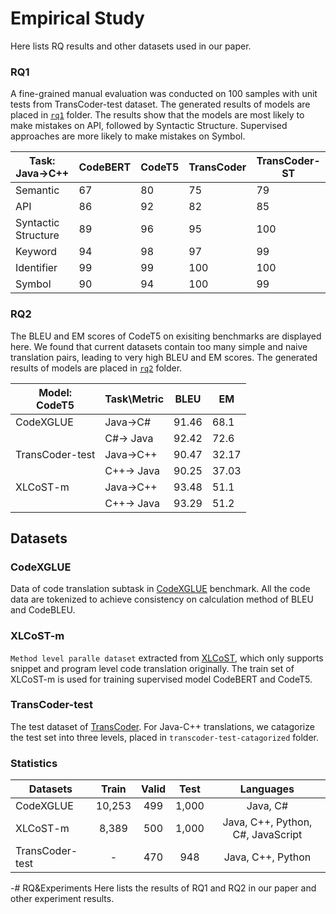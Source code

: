 # Empirical Study
Here lists RQ results and other datasets used in our paper.

### RQ1

A fine-grained manual evaluation was conducted on 100 samples with unit tests from TransCoder-test dataset. The generated results of models are placed in [`rq1`](./rq1) folder. The results show that the models are most likely to make mistakes on API, followed by Syntactic Structure. Supervised approaches are more likely to make mistakes on Symbol.

| Task:<br>Java→C++            | CodeBERT | CodeT5 | TransCoder | TransCoder-ST |
|---------------------|----------|--------|------------|---------------|
| Semantic            | 67       | 80     | 75         | 79            |
| API                 | 86       | 92     | 82         | 85            |
| Syntactic Structure | 89       | 96     | 95         | 100           |
| Keyword             | 94       | 98     | 97         | 99            |
| Identifier          | 99       | 99     | 100        | 100           |
| Symbol              | 90       | 94     | 100        | 99            |

### RQ2

The BLEU and EM scores of CodeT5 on exisiting benchmarks are displayed here. We found that current datasets contain too many simple and naive translation pairs, leading to very high BLEU and EM scores. The generated results of models are placed in [`rq2`](./rq2) folder.

| Model:<br>CodeT5 | Task\Metric | BLEU  | EM    |
|------------------|-------------|-------|-------|
| CodeXGLUE        | Java→C#     | 91.46 | 68.1  |
|                  | C#→ Java    | 92.42 | 72.6  |
| TransCoder-test  | Java→C++    | 90.47 | 32.17 |
|                  | C++→ Java   | 90.25 | 37.03 |
| XLCoST-m         | Java→C++    | 93.48 | 51.1  |
|                  | C++→ Java   | 93.29 | 51.2  |

## Datasets 

### CodeXGLUE
Data of code translation subtask in [CodeXGLUE](https://microsoft.github.io/CodeXGLUE/) benchmark. All the code data are tokenized to achieve consistency on calculation method of BLEU and CodeBLEU.

### XLCoST-m
`Method level paralle dataset` extracted from [XLCoST](https://github.com/reddy-lab-code-research/XLCoST), which only supports snippet and program level code translation originally. The train set of XLCoST-m is used for training supervised model CodeBERT and CodeT5.

### TransCoder-test
The test dataset of [TransCoder](https://github.com/facebookresearch/CodeGen/tree/main/data/test_dataset). For Java-C++ translations, we catagorize the test set into three levels, placed in `transcoder-test-catagorized` folder.

### Statistics
|Datasets|Train |Valid|Test |Languages|
|---|:-:|:-:|:-:|:-:|
|CodeXGLUE|10,253|499  |1,000|Java, C#|
|XLCoST-m|8,389 |500  |1,000|Java, C++, Python, C#, JavaScript|
|TransCoder-test|- |470  |948|Java, C++, Python|
-# RQ&Experiments
Here lists the results of RQ1 and RQ2 in our paper and other experiment results.


